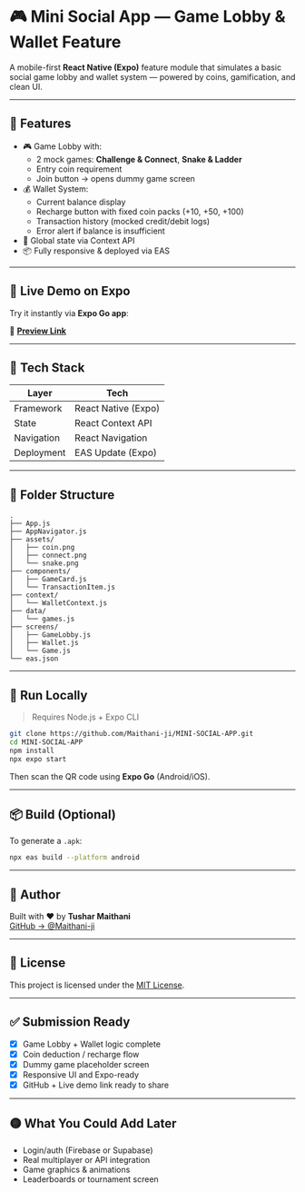 # 🎮 Mini Social App — Game Lobby & Wallet Feature

A mobile-first **React Native (Expo)** feature module that simulates a basic social game lobby and wallet system — powered by coins, gamification, and clean UI.

---

## 📱 Features

- 🎮 Game Lobby with:
  - 2 mock games: **Challenge & Connect**, **Snake & Ladder**
  - Entry coin requirement
  - Join button → opens dummy game screen
- 💰 Wallet System:
  - Current balance display
  - Recharge button with fixed coin packs (+10, +50, +100)
  - Transaction history (mocked credit/debit logs)
  - Error alert if balance is insufficient
- 🧠 Global state via Context API
- 📦 Fully responsive & deployed via EAS

---

## 🚀 Live Demo on Expo

Try it instantly via **Expo Go app**:

🔗 [**Preview Link**](https://expo.dev/accounts/maithaniji/projects/mini-social-app/updates/173d574e-82d5-4b91-92c5-d5342cdc60d7)

---

## 🧱 Tech Stack

| Layer        | Tech                 |
|--------------|----------------------|
| Framework    | React Native (Expo)  |
| State        | React Context API    |
| Navigation   | React Navigation     |
| Deployment   | EAS Update (Expo)    |

---

## 📂 Folder Structure

```
.
├── App.js
├── AppNavigator.js
├── assets/
│   ├── coin.png
│   ├── connect.png
│   └── snake.png
├── components/
│   ├── GameCard.js
│   └── TransactionItem.js
├── context/
│   └── WalletContext.js
├── data/
│   └── games.js
├── screens/
│   ├── GameLobby.js
│   ├── Wallet.js
│   └── Game.js
└── eas.json
```

---

## 🧪 Run Locally

> Requires Node.js + Expo CLI

```bash
git clone https://github.com/Maithani-ji/MINI-SOCIAL-APP.git
cd MINI-SOCIAL-APP
npm install
npx expo start
```

Then scan the QR code using **Expo Go** (Android/iOS).

---

## 📦 Build (Optional)

To generate a `.apk`:

```bash
npx eas build --platform android
```

---

## 👤 Author

Built with ❤️ by **Tushar Maithani**  
[GitHub → @Maithani-ji](https://github.com/Maithani-ji)

---

## 📃 License

This project is licensed under the [MIT License](LICENSE).

---

## ✅ Submission Ready

- [x] Game Lobby + Wallet logic complete  
- [x] Coin deduction / recharge flow  
- [x] Dummy game placeholder screen  
- [x] Responsive UI and Expo-ready  
- [x] GitHub + Live demo link ready to share  

---

## 🟡 What You Could Add Later

- Login/auth (Firebase or Supabase)  
- Real multiplayer or API integration  
- Game graphics & animations  
- Leaderboards or tournament screen  
